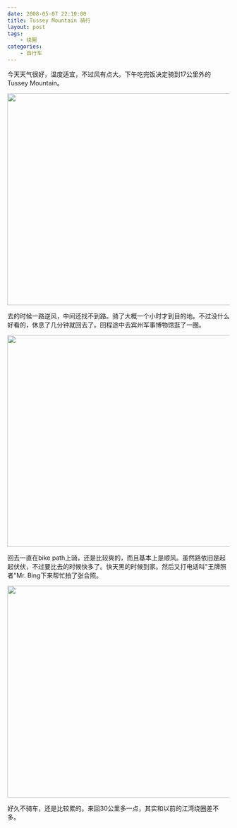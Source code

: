 ```yaml
---
date: 2008-05-07 22:10:00
title: Tussey Mountain 骑行
layout: post
tags:
    - 绕圈
categories:
    - 自行车
---
```

今天天气很好，温度适宜，不过风有点大。下午吃完饭决定骑到17公里外的Tussey Mountain。

<img class="alignnone" src="https://lh4.googleusercontent.com/-74pEDw6rsmg/Sv_e4yLJ3JI/AAAAAAABbDg/adTZlXK4ILQ/s640/DSCN0940.JPG" alt="" width="640" height="480" />

去的时候一路逆风，中间还找不到路。骑了大概一个小时才到目的地。不过没什么好看的，休息了几分钟就回去了。回程途中去宾州军事博物馆逛了一圈。

<img class="alignnone" src="https://lh3.googleusercontent.com/-qHU07U3oKQU/Sv_e6oVR80I/AAAAAAABbDg/jxyL3505aA0/s640/DSCN0951.JPG" alt="" width="640" height="480" />

回去一直在bike path上骑，还是比较爽的，而且基本上是顺风。虽然路依旧是起起伏伏，不过要比去的时候快多了。快天黑的时候到家。然后又打电话叫"王牌照者"Mr. Bing下来帮忙拍了张合照。

<img class="alignnone" src="https://lh3.googleusercontent.com/-OK_Dx7vWOs8/Sv_e1UaKL7I/AAAAAAABbDg/-6xRAJ3Ahwk/s640/DSCF0449.JPG" alt="" width="640" height="480" />

好久不骑车，还是比较累的。来回30公里多一点，其实和以前的江湾绕圈差不多。
